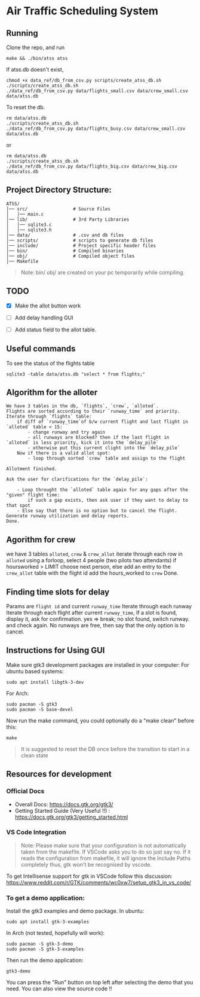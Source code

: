 # Air Traffic Scheduling System

## Running

Clone the repo, and run
```
make && ./bin/atss atss
```
If atss.db doesn't exist,
```
chmod +x data_ref/db_from_csv.py scripts/create_atss_db.sh
./scripts/create_atss_db.sh
./data_ref/db_from_csv.py data/flights_small.csv data/crew_small.csv data/atss.db
```

To reset the db.
```
rm data/atss.db
./scripts/create_atss_db.sh
./data_ref/db_from_csv.py data/flights_busy.csv data/crew_small.csv data/atss.db
```
or
```
rm data/atss.db
./scripts/create_atss_db.sh
./data_ref/db_from_csv.py data/flights_big.csv data/crew_big.csv data/atss.db
```
## Project Directory Structure:

~~~
ATSS/
│── src/                 # Source Files
│   │── main.c
│── lib/                 # 3rd Party Libraries
│   │── sqlite3.c
│   │── sqlite3.h
│── data/                # .csv and db files
│── scripts/             # scripts to generate db files
│── include/             # Project specific header files
│── bin/                 # Compiled binaries
│── obj/                 # Compiled object files
│── Makefile
~~~

> Note: bin/ obj/ are created on your pc temporarily while compiling.

## TODO
- [x] Make the allot button work
- [ ] Add delay handling GUI
- [ ] Add status field to the allot table.


## Useful commands

To see the status of the flights table
```
sqlite3 -table data/atss.db "select * from flights;"
```

## Algorithm for the alloter
```
We have 3 tables in the db, `flights`, `crew`, `alloted`.
Flights are sorted according to their `runway_time` and priority.
Iterate through `flights` table:
    if diff of `runway_time`of b/w current flight and last flight in `alloted` table < 15:
        - change runway and try again
        - all runways are blocked? then if the last flight in `alloted` is less priority, kick it into the `delay_pile`
        - otherwise put this current clight into the `delay_pile`
    Now if there is a valid allot spot:
        - loop through sorted `crew` table and assign to the flight

Allotment finished.

Ask the user for clarifications for the `delay_pile`:

    - Loop throught the `alloted` table again for any gaps after the "given" flight time:
        if such a gap exists, then ask user if they want to delay to that spot
    - Else say that there is no option but to cancel the flight.
Generate runway utilization and delay reports.
Done.
```


## Agorithm for crew

we have 3 tables `alloted`, `crew` & `crew_allot`
iterate through each row in `alloted`
    using a forloop, select 4 people (two pilots two attendants)
        if hoursworked > LIMIT choose next person,
        else
            add an entry to the `crew_allot` table with the flight id
            add the hours_worked to `crew`
Done.


## Finding time slots for delay

Params are `flight id` and current `runway_time`
Iterate through each runway
    Iterate through each flight after current `runway_time`,
        If a slot is found, display it, ask for confirmation.
        yes => break;
        no slot found, switch runway. and check again.
No runways are free, then say that the only option is to cancel.


## Instructions for Using GUI

Make sure gtk3 development packages are installed in your computer:
For ubuntu based systems:
```
sudo apt install libgtk-3-dev
```
For Arch:
```
sudo pacman -S gtk3
sudo pacman -S base-devel
```

Now run the make command, you could optionally do a "make clean" before this:
```
make
```
> It is suggested to reset the DB once before the transition to start in a clean state

## Resources for development

### Official Docs
- Overall Docs: https://docs.gtk.org/gtk3/
- Getting Started Guide (Very Useful !!) : https://docs.gtk.org/gtk3/getting_started.html

### VS Code Integration

> Note: Please make sure that your configuration is not automatically taken from the makefile. If VSCode asks you to do so just say no. If it reads the configuration from makefile, it will ignore the Include Paths completely thus, gtk won't be recognised by vscode.

To get Intellisense support for gtk in VSCode follow this discussion:
https://www.reddit.com/r/GTK/comments/wc0xw7/setup_gtk3_in_vs_code/

### To get a demo application:
Install the gtk3 examples and demo package.
In ubuntu:
```
sudo apt install gtk-3-examples
```
In Arch (not tested, hopefully will work):
```
sudo pacman -S gtk-3-demo
sudo pacman -S gtk-3-examples
```

Then run the demo application:
```
gtk3-demo
```

You can press the "Run" button on top left after selecting the demo that you need. You can also view the source code !!